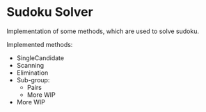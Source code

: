 # Sudoku Solver

Implementation of some methods, which are used to solve sudoku.

Implemented methods:
- SingleCandidate
- Scanning
- Elimination
- Sub-group:
    - Pairs
    - More WIP
- More WIP
